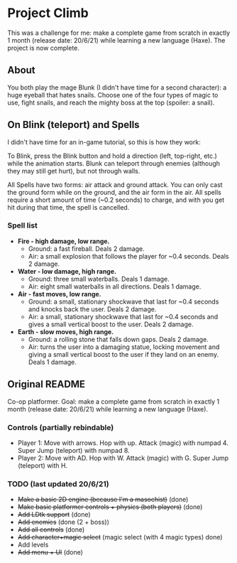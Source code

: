# Project Climb
This was a challenge for me: make a complete game from scratch in exactly 1 month (release date: 20/6/21) while learning a new language (Haxe). The project is now complete.
## About
You both play the mage Blunk (I didn't have time for a second character): a huge eyeball that hates snails. Choose one of the four types of magic to use, fight snails, and reach the mighty boss at the top (spoiler: a snail).
## On Blink (teleport) and Spells
I didn't have time for an in-game tutorial, so this is how they work:

To Blink, press the Blink button and hold a direction (left, top-right, etc.) while the animation starts. Blunk can teleport through enemies (although they may still get hurt), but not through walls.

All Spells have two forms: air attack and ground attack. You can only cast the ground form while on the ground, and the air form in the air. All spells require a short amount of time (~0.2 seconds) to charge, and with you get hit during that time, the spell is cancelled.
### Spell list
 - **Fire - high damage, low range.**
   - Ground: a fast fireball. Deals 2 damage.
   - Air: a small explosion that follows the player for ~0.4 seconds. Deals 2 damage.
 - **Water - low damage, high range.**
   - Ground: three small waterballs. Deals 1 damage.
   - Air: eight small waterballs in all directions. Deals 1 damage.
 - **Air - fast moves, low range.**
   - Ground: a small, stationary shockwave that last for ~0.4 seconds and knocks back the user. Deals 2 damage.
   - Air: a small, stationary shockwave that last for ~0.4 seconds and gives a small vertical boost to the user. Deals 2 damage.
 - **Earth - slow moves, high range.**
   - Ground: a rolling stone that falls down gaps. Deals 2 damage.
   - Air: turns the user into a damaging statue, locking movement and giving a small vertical boost to the user if they land on an enemy. Deals 1 damage.
## Original README
Co-op platformer. Goal: make a complete game from scratch in exactly 1 month (release date: 20/6/21) while learning a new language (Haxe).
### Controls (partially rebindable)
 - Player 1: Move with arrows. Hop with up. Attack (magic) with numpad 4. Super Jump (teleport) with numpad 8.
 - Player 2: Move with AD. Hop with W. Attack (magic) with G. Super Jump (teleport) with H.
### TODO (last updated 20/6/21)
 - ~~Make a basic 2D engine (because I'm a masochist)~~ (done)
 - ~~Make basic platformer controls + physics (both players)~~ (done)
 - ~~Add LDtk support~~ (done)
 - ~~Add enemies~~ (done (2 + boss))
 - ~~Add all controls~~ (done)
 - ~~Add character+magic select~~ (magic select (with 4 magic types) done)
 - Add levels
 - ~~Add menu + UI~~ (done)
